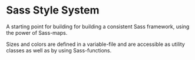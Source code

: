 # Sass Style System

A starting point for building for building a consistent Sass framework, using the power of Sass-maps.

Sizes and colors are defined in a variable-file and are accessible as utility classes as well as by using Sass-functions.
